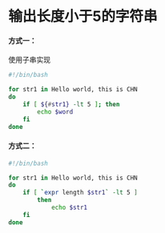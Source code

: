 # 输出长度小于5的字符串

#### 方式一：

使用子串实现

```sh
#!/bin/bash

for str1 in Hello world, this is CHN
do
    if [ ${#str1} -lt 5 ]; then
        echo $word
    fi
done
```

#### 方式二：

```sh
#!/bin/bash

for str1 in Hello world, this is CHN
do
    if [ `expr length $str1` -lt 5 ]
        then
            echo $str1
    fi
done
```
